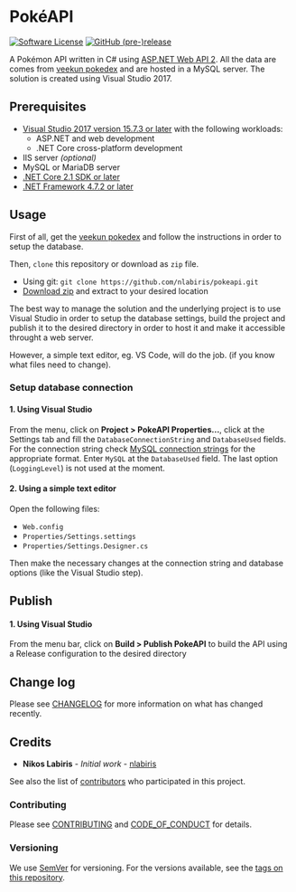 # PokéAPI

[![Software License](https://img.shields.io/github/license/nlabiris/pokeapi.svg)](LICENSE.md)
[![GitHub (pre-)release](https://img.shields.io/badge/alpha-v0.0.1-red.svg)](https://github.com/nlabiris/pokeapi/releases)

A Pokémon API written in C# using [ASP.NET Web API 2](https://docs.microsoft.com/en-us/aspnet/web-api/overview/getting-started-with-aspnet-web-api/tutorial-your-first-web-api). All the data are comes from [veekun pokedex](https://github.com/veekun/pokedex) and are hosted in a MySQL server. The solution is created using Visual Studio 2017.

## Prerequisites

* [Visual Studio 2017 version 15.7.3 or later](https://www.microsoft.com/net/download/windows) with the following workloads:
   *  ASP.NET and web development
   * .NET Core cross-platform development
* IIS server *(optional)*
* MySQL or MariaDB server
* [.NET Core 2.1 SDK or later](https://www.microsoft.com/net/download/windows)
* [.NET Framework 4.7.2 or later](https://www.microsoft.com/net/download/windows)

## Usage

First of all, get the [veekun pokedex](https://github.com/veekun/pokedex) and follow the instructions in order to setup the database.

Then, `clone` this repository or download as `zip` file.
* Using git: `git clone https://github.com/nlabiris/pokeapi.git`
* [Download zip](https://github.com/nlabiris/pokeapi/archive/master.zip) and extract to your desired location

The best way to manage the solution and the underlying project is to use Visual Studio in order to setup the database settings, build the project and publish it to the desired directory in order to host it and make it accessible throught a web server.

However, a simple text editor, eg. VS Code, will do the job. (if you know what files need to change).

### Setup database connection

#### 1. Using Visual Studio

From the menu, click on **Project > PokeAPI Properties...**, click at the Settings tab and fill the `DatabaseConnectionString` and `DatabaseUsed` fields. For the connection string check [MySQL connection strings](https://www.connectionstrings.com/mysql/) for the appropriate format.
Enter `MySQL` at the `DatabaseUsed` field. The last option (`LoggingLevel`) is not used at the moment.

#### 2. Using a simple text editor

Open the following files:
* `Web.config`
* `Properties/Settings.settings`
* `Properties/Settings.Designer.cs`

Then make the necessary changes at the connection string and database options (like the Visual Studio step).

## Publish

#### 1. Using Visual Studio

From the menu bar, click on **Build > Publish PokeAPI** to build the API using a Release configuration to the desired directory

## Change log

Please see [CHANGELOG](CHANGELOG.md) for more information on what has changed recently.

## Credits

* **Nikos Labiris** - *Initial work* - [nlabiris](https://github.com/nlabiris)

See also the list of [contributors](https://github.com/nlabiris/pokeapi/graphs/contributors) who participated in this project.

### Contributing

Please see [CONTRIBUTING](CONTRIBUTING.md) and [CODE_OF_CONDUCT](CODE_OF_CONDUCT.md) for details.

### Versioning

We use [SemVer](http://semver.org/) for versioning. For the versions available, see the [tags on this repository](https://github.com/nlabiris/pokeapi/releases). 
